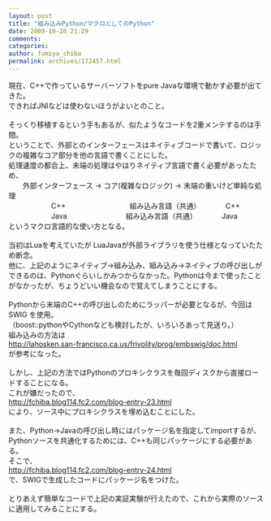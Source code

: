 ```yaml
---
layout: post
title: "組み込みPython/マクロとしてのPython"
date: 2009-10-20 21:29
comments: 
categories: 
author: fumiya_chiba
permalink: archives/172457.html
---
```


現在、C++で作っているサーバーソフトをpure Javaな環境で動かす必要が出てきた。<br>
できればJNIなどは使わないほうがよいとのこと。<br>
<br>
そっくり移植するという手もあるが、似たようなコードを2重メンテするのは手間。<br>
ということで、外部とのインターフェースはネイティブコードで書いて、ロジックの複雑なコア部分を他の言語で書くことにした。<br>
処理速度の都合上、末端の処理はやはりネイティブ言語で書く必要があったため、<br>
　　外部インターフェース → コア(複雑なロジック) → 末端の重いけど単純な処理<br>
　　　　　　C++　　　　　　　　　組み込み言語（共通）　　　　C++<br>
　　　　　　Java　　　　　　　　 組み込み言語（共通）　　　　Java<br>
というマクロ言語的な使い方となる。<br>
<br>
当初はLuaを考えていたが LuaJavaが外部ライブラリを使う仕様となっていたため断念。<br>
他に、上記のようにネイティブ→組み込み、組み込み→ネイティブの呼び出しができるのは、Pythonぐらいしかみつからなかった。Pythonは今まで使ったことがなかったが、ちょうどいい機会なので覚えてしまうことにする。<br>
<br>
Pythonから末端のC++の呼び出しのためにラッパーが必要となるが、今回は SWIG を使用。<br>
（boost::pythonやCythonなども検討したが、いろいろあって見送り。）<br>
組み込みの方法は<br>
<a href="http://lahosken.san-francisco.ca.us/frivolity/prog/embswig/doc.html" target="_blank" title="http://lahosken.san-francisco.ca.us/frivolity/prog/embswig/doc.html">http://lahosken.san-francisco.ca.us/frivolity/prog/embswig/doc.html</a><br>
が参考になった。<br>
<br>
しかし、上記の方法ではPythonのプロキシクラスを毎回ディスクから直接ロードすることになる。<br>
これが嫌だったので、<br>
<a href="http://fchiba.blog114.fc2.com/blog-entry-23.html" target="_blank" title="http://fchiba.blog114.fc2.com/blog-entry-23.html">http://fchiba.blog114.fc2.com/blog-entry-23.html</a><br>
により、ソース中にプロキシクラスを埋め込むことにした。<br>
<br>
また、Python→Javaの呼び出し時にはパッケージ名を指定してimportするが、<br>
Pythonソースを共通化するためには、C++も同じパッケージにする必要がある。<br>
そこで、<br>
<a href="http://fchiba.blog114.fc2.com/blog-entry-24.html" target="_blank" title="http://fchiba.blog114.fc2.com/blog-entry-24.html">http://fchiba.blog114.fc2.com/blog-entry-24.html</a><br>
で、SWIGで生成したコードにパッケージ名をつけた。<br>
<br>
とりあえず簡単なコードで上記の実証実験が行えたので、これから実際のソースに適用してみることにする。<br>


